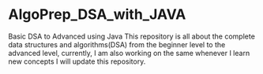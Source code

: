 # AlgoPrep_DSA_with_JAVA
Basic DSA to Advanced using Java
This repository is all about the complete data structures and algorithms(DSA) from the beginner level to the advanced level, currently, I am also working on the same whenever I learn new concepts I will update this repository. 
